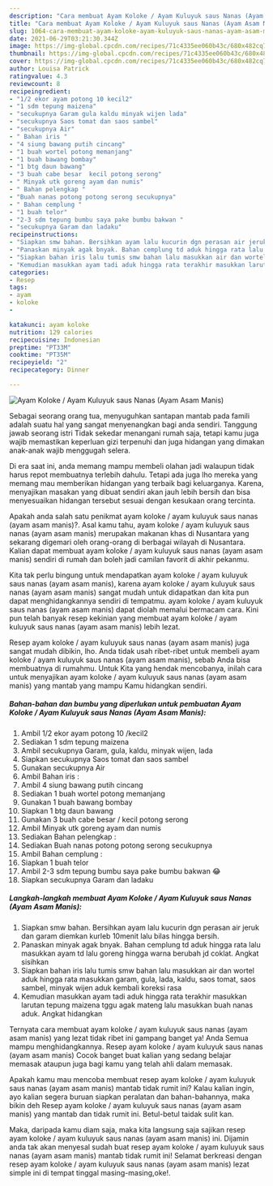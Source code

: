 ```yaml
---
description: "Cara membuat Ayam Koloke / Ayam Kuluyuk saus Nanas (Ayam Asam Manis) Sederhana Untuk Jualan"
title: "Cara membuat Ayam Koloke / Ayam Kuluyuk saus Nanas (Ayam Asam Manis) Sederhana Untuk Jualan"
slug: 1064-cara-membuat-ayam-koloke-ayam-kuluyuk-saus-nanas-ayam-asam-manis-sederhana-untuk-jualan
date: 2021-06-29T03:21:30.344Z
image: https://img-global.cpcdn.com/recipes/71c4335ee060b43c/680x482cq70/ayam-koloke-ayam-kuluyuk-saus-nanas-ayam-asam-manis-foto-resep-utama.jpg
thumbnail: https://img-global.cpcdn.com/recipes/71c4335ee060b43c/680x482cq70/ayam-koloke-ayam-kuluyuk-saus-nanas-ayam-asam-manis-foto-resep-utama.jpg
cover: https://img-global.cpcdn.com/recipes/71c4335ee060b43c/680x482cq70/ayam-koloke-ayam-kuluyuk-saus-nanas-ayam-asam-manis-foto-resep-utama.jpg
author: Louisa Patrick
ratingvalue: 4.3
reviewcount: 8
recipeingredient:
- "1/2 ekor ayam potong 10 kecil2"
- "1 sdm tepung maizena"
- "secukupnya Garam gula kaldu minyak wijen lada"
- "secukupnya Saos tomat dan saos sambel"
- "secukupnya Air"
- " Bahan iris "
- "4 siung bawang putih cincang"
- "1 buah wortel potong memanjang"
- "1 buah bawang bombay"
- "1 btg daun bawang"
- "3 buah cabe besar  kecil potong serong"
- " Minyak utk goreng ayam dan numis"
- " Bahan pelengkap "
- "Buah nanas potong potong serong secukupnya"
- " Bahan cemplung "
- "1 buah telor"
- "2-3 sdm tepung bumbu saya pake bumbu bakwan "
- "secukupnya Garam dan ladaku"
recipeinstructions:
- "Siapkan smw bahan. Bersihkan ayam lalu kucurin dgn perasan air jeruk dan garam diemkan kurleb 10menit lalu bilas hingga bersih."
- "Panaskan minyak agak bnyak. Bahan cemplung td aduk hingga rata lalu masukkan ayam td lalu goreng hingga warna berubah jd coklat. Angkat sisihkan"
- "Siapkan bahan iris lalu tumis smw bahan lalu masukkan air dan wortel aduk hingga rata masukkan garam, gula, lada, kaldu, saos tomat, saos sambel, minyak wijen aduk kembali koreksi rasa"
- "Kemudian masukkan ayam tadi aduk hingga rata terakhir masukkan larutan tepung maizena tggu agak mateng lalu masukkan buah nanas aduk. Angkat hidangkan"
categories:
- Resep
tags:
- ayam
- koloke
- 

katakunci: ayam koloke  
nutrition: 129 calories
recipecuisine: Indonesian
preptime: "PT33M"
cooktime: "PT35M"
recipeyield: "2"
recipecategory: Dinner

---
```



![Ayam Koloke / Ayam Kuluyuk saus Nanas (Ayam Asam Manis)](https://img-global.cpcdn.com/recipes/71c4335ee060b43c/680x482cq70/ayam-koloke-ayam-kuluyuk-saus-nanas-ayam-asam-manis-foto-resep-utama.jpg)

Sebagai seorang orang tua, menyuguhkan santapan mantab pada famili adalah suatu hal yang sangat menyenangkan bagi anda sendiri. Tanggung jawab seorang istri Tidak sekedar menangani rumah saja, tetapi kamu juga wajib memastikan keperluan gizi terpenuhi dan juga hidangan yang dimakan anak-anak wajib menggugah selera.

Di era  saat ini, anda memang mampu membeli olahan jadi walaupun tidak harus repot membuatnya terlebih dahulu. Tetapi ada juga lho mereka yang memang mau memberikan hidangan yang terbaik bagi keluarganya. Karena, menyajikan masakan yang dibuat sendiri akan jauh lebih bersih dan bisa menyesuaikan hidangan tersebut sesuai dengan kesukaan orang tercinta. 



Apakah anda salah satu penikmat ayam koloke / ayam kuluyuk saus nanas (ayam asam manis)?. Asal kamu tahu, ayam koloke / ayam kuluyuk saus nanas (ayam asam manis) merupakan makanan khas di Nusantara yang sekarang digemari oleh orang-orang di berbagai wilayah di Nusantara. Kalian dapat membuat ayam koloke / ayam kuluyuk saus nanas (ayam asam manis) sendiri di rumah dan boleh jadi camilan favorit di akhir pekanmu.

Kita tak perlu bingung untuk mendapatkan ayam koloke / ayam kuluyuk saus nanas (ayam asam manis), karena ayam koloke / ayam kuluyuk saus nanas (ayam asam manis) sangat mudah untuk didapatkan dan kita pun dapat menghidangkannya sendiri di tempatmu. ayam koloke / ayam kuluyuk saus nanas (ayam asam manis) dapat diolah memalui bermacam cara. Kini pun telah banyak resep kekinian yang membuat ayam koloke / ayam kuluyuk saus nanas (ayam asam manis) lebih lezat.

Resep ayam koloke / ayam kuluyuk saus nanas (ayam asam manis) juga sangat mudah dibikin, lho. Anda tidak usah ribet-ribet untuk membeli ayam koloke / ayam kuluyuk saus nanas (ayam asam manis), sebab Anda bisa membuatnya di rumahmu. Untuk Kita yang hendak mencobanya, inilah cara untuk menyajikan ayam koloke / ayam kuluyuk saus nanas (ayam asam manis) yang mantab yang mampu Kamu hidangkan sendiri.

<!--inarticleads1-->

##### Bahan-bahan dan bumbu yang diperlukan untuk pembuatan Ayam Koloke / Ayam Kuluyuk saus Nanas (Ayam Asam Manis):

1. Ambil 1/2 ekor ayam potong 10 /kecil2
1. Sediakan 1 sdm tepung maizena
1. Ambil secukupnya Garam, gula, kaldu, minyak wijen, lada
1. Siapkan secukupnya Saos tomat dan saos sambel
1. Gunakan secukupnya Air
1. Ambil  Bahan iris :
1. Ambil 4 siung bawang putih cincang
1. Sediakan 1 buah wortel potong memanjang
1. Gunakan 1 buah bawang bombay
1. Siapkan 1 btg daun bawang
1. Gunakan 3 buah cabe besar / kecil potong serong
1. Ambil  Minyak utk goreng ayam dan numis
1. Sediakan  Bahan pelengkap :
1. Sediakan Buah nanas potong potong serong secukupnya
1. Ambil  Bahan cemplung :
1. Siapkan 1 buah telor
1. Ambil 2-3 sdm tepung bumbu saya pake bumbu bakwan 😂
1. Siapkan secukupnya Garam dan ladaku




<!--inarticleads2-->

##### Langkah-langkah membuat Ayam Koloke / Ayam Kuluyuk saus Nanas (Ayam Asam Manis):

1. Siapkan smw bahan. Bersihkan ayam lalu kucurin dgn perasan air jeruk dan garam diemkan kurleb 10menit lalu bilas hingga bersih.
1. Panaskan minyak agak bnyak. Bahan cemplung td aduk hingga rata lalu masukkan ayam td lalu goreng hingga warna berubah jd coklat. Angkat sisihkan
1. Siapkan bahan iris lalu tumis smw bahan lalu masukkan air dan wortel aduk hingga rata masukkan garam, gula, lada, kaldu, saos tomat, saos sambel, minyak wijen aduk kembali koreksi rasa
1. Kemudian masukkan ayam tadi aduk hingga rata terakhir masukkan larutan tepung maizena tggu agak mateng lalu masukkan buah nanas aduk. Angkat hidangkan




Ternyata cara membuat ayam koloke / ayam kuluyuk saus nanas (ayam asam manis) yang lezat tidak ribet ini gampang banget ya! Anda Semua mampu menghidangkannya. Resep ayam koloke / ayam kuluyuk saus nanas (ayam asam manis) Cocok banget buat kalian yang sedang belajar memasak ataupun juga bagi kamu yang telah ahli dalam memasak.

Apakah kamu mau mencoba membuat resep ayam koloke / ayam kuluyuk saus nanas (ayam asam manis) mantab tidak rumit ini? Kalau kalian ingin, ayo kalian segera buruan siapkan peralatan dan bahan-bahannya, maka bikin deh Resep ayam koloke / ayam kuluyuk saus nanas (ayam asam manis) yang mantab dan tidak rumit ini. Betul-betul taidak sulit kan. 

Maka, daripada kamu diam saja, maka kita langsung saja sajikan resep ayam koloke / ayam kuluyuk saus nanas (ayam asam manis) ini. Dijamin anda tak akan menyesal sudah buat resep ayam koloke / ayam kuluyuk saus nanas (ayam asam manis) mantab tidak rumit ini! Selamat berkreasi dengan resep ayam koloke / ayam kuluyuk saus nanas (ayam asam manis) lezat simple ini di tempat tinggal masing-masing,oke!.

